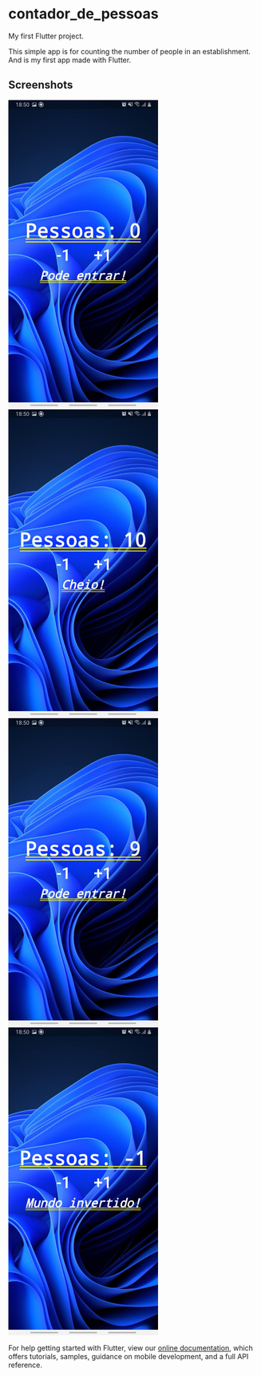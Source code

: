 # contador_de_pessoas

My first Flutter project.

This simple app is for counting the number of people in an establishment.
And is my first app made with Flutter.


## Screenshots

<img src="screenshots/img1.jpg" width="300" />
<img src="screenshots/img2.jpg" width="300" />
<img src="screenshots/img3.jpg" width="300" />
<img src="screenshots/img4.jpg" width="300" />


For help getting started with Flutter, view our
[online documentation](https://flutter.dev/docs), which offers tutorials,
samples, guidance on mobile development, and a full API reference.
